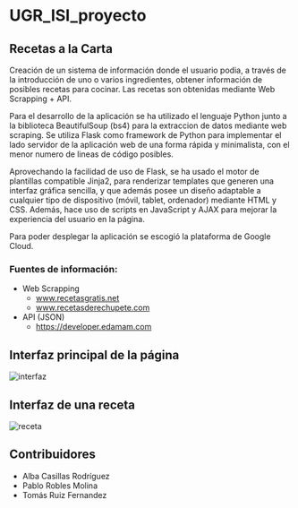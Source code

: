 # UGR_ISI_proyecto

## Recetas a la Carta

Creación de un sistema de información donde el usuario podia, a través de la introducción de uno o varios ingredientes, obtener información de posibles recetas para cocinar. Las recetas son obtenidas mediante Web Scrapping + API.

Para el desarrollo de la aplicación se ha utilizado el lenguaje Python junto a la biblioteca BeautifulSoup (bs4) para la extraccion de datos mediante web scraping. Se utiliza Flask como framework de Python para implementar el lado servidor de la aplicación web de una forma rápida y minimalista, con el menor numero de lineas de código
posibles.

Aprovechando la facilidad de uso de Flask, se ha usado el motor de plantillas compatible Jinja2,
para renderizar templates que generen una interfaz gráfica sencilla, y que además posee un diseño
adaptable a cualquier tipo de dispositivo (móvil, tablet, ordenador) mediante HTML y CSS. Además,
hace uso de scripts en JavaScript y AJAX para mejorar la experiencia del usuario en la página.

Para poder desplegar la aplicación se escogió la plataforma de Google Cloud.

### Fuentes de información:

- Web Scrapping
  - www.recetasgratis.net
  - www.recetasderechupete.com
- API (JSON)
  -  https://developer.edamam.com

## Interfaz principal de la página
![interfaz](https://user-images.githubusercontent.com/47610906/211768026-5b866ff8-41fb-4e41-942e-69b40949e28f.png)

## Interfaz de una receta
![receta](https://user-images.githubusercontent.com/47610906/211768040-fc6b73a1-8237-4ee1-a105-8bcaf86f0cf9.png)

## Contribuidores

- Alba Casillas Rodríguez
- Pablo Robles Molina
- Tomás Ruiz Fernandez

